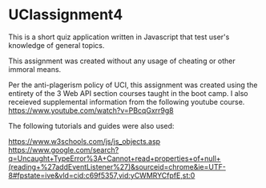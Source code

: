 # UCIassignment4
This is a short quiz application written in Javascript that test user's knowledge of general topics.


This assignment was created without any usage of cheating or other immoral means. 

Per the anti-plagerism policy of UCI, this assignment was created using the entirety of the 3 Web API section courses taught in the boot camp. I also receieved supplemental information from the following youtube course. https://www.youtube.com/watch?v=PBcqGxrr9g8



The following tutorials and guides were also used: 

https://www.w3schools.com/js/js_objects.asp
https://www.google.com/search?q=Uncaught+TypeError%3A+Cannot+read+properties+of+null+(reading+%27addEventListener%27)&sourceid=chrome&ie=UTF-8#fpstate=ive&vld=cid:c69f5357,vid:yCWMRYCfpfE,st:0